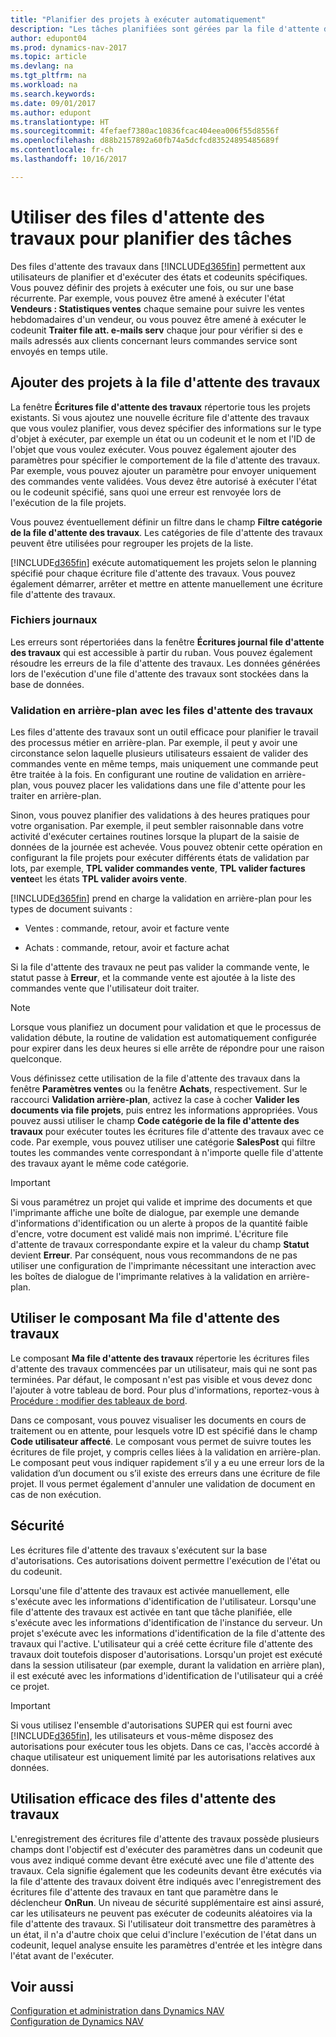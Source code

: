 ```yaml
---
title: "Planifier des projets à exécuter automatiquement"
description: "Les tâches planifiées sont gérées par la file d'attente des travaux. Ces projets exécutent des états et des codeunits. Vous pouvez définir des projets à exécuter une fois, ou sur une base récurrente."
author: edupont04
ms.prod: dynamics-nav-2017
ms.topic: article
ms.devlang: na
ms.tgt_pltfrm: na
ms.workload: na
ms.search.keywords: 
ms.date: 09/01/2017
ms.author: edupont
ms.translationtype: HT
ms.sourcegitcommit: 4fefaef7380ac10836fcac404eea006f55d8556f
ms.openlocfilehash: d88b2157892a60fb74a5dcfcd83524895485689f
ms.contentlocale: fr-ch
ms.lasthandoff: 10/16/2017

---
```

# <a name="use-job-queues-to-schedule-tasks"></a>Utiliser des files d'attente des travaux pour planifier des tâches
Des files d'attente des travaux dans [!INCLUDE[d365fin](includes/d365fin_md.md)] permettent aux utilisateurs de planifier et d'exécuter des états et codeunits spécifiques. Vous pouvez définir des projets à exécuter une fois, ou sur une base récurrente. Par exemple, vous pouvez être amené à exécuter l'état **Vendeurs : Statistiques ventes** chaque semaine pour suivre les ventes hebdomadaires d'un vendeur, ou vous pouvez être amené à exécuter le codeunit **Traiter file att. e-mails serv** chaque jour pour vérifier si des e mails adressés aux clients concernant leurs commandes service sont envoyés en temps utile.  

## <a name="add-jobs-to-the-job-queue"></a>Ajouter des projets à la file d'attente des travaux
La fenêtre **Écritures file d'attente des travaux** répertorie tous les projets existants. Si vous ajoutez une nouvelle écriture file d'attente des travaux que vous voulez planifier, vous devez spécifier des informations sur le type d'objet à exécuter, par exemple un état ou un codeunit et le nom et l'ID de l'objet que vous voulez exécuter. Vous pouvez également ajouter des paramètres pour spécifier le comportement de la file d'attente des travaux. Par exemple, vous pouvez ajouter un paramètre pour envoyer uniquement des commandes vente validées. Vous devez être autorisé à exécuter l'état ou le codeunit spécifié, sans quoi une erreur est renvoyée lors de l'exécution de la file projets.  

Vous pouvez éventuellement définir un filtre dans le champ **Filtre catégorie de la file d'attente des travaux**. Les catégories de file d'attente des travaux peuvent être utilisées pour regrouper les projets de la liste.

[!INCLUDE[d365fin](includes/d365fin_md.md)] exécute automatiquement les projets selon le planning spécifié pour chaque écriture file d'attente des travaux. Vous pouvez également démarrer, arrêter et mettre en attente manuellement une écriture file d'attente des travaux.

### <a name="log-files"></a>Fichiers journaux
Les erreurs sont répertoriées dans la fenêtre **Écritures journal file d'attente des travaux** qui est accessible à partir du ruban. Vous pouvez également résoudre les erreurs de la file d'attente des travaux. Les données générées lors de l'exécution d'une file d'attente des travaux sont stockées dans la base de données.  

### <a name="background-posting-with-job-queues"></a>Validation en arrière-plan avec les files d'attente des travaux
Les files d'attente des travaux sont un outil efficace pour planifier le travail des processus métier en arrière-plan. Par exemple, il peut y avoir une circonstance selon laquelle plusieurs utilisateurs essaient de valider des commandes vente en même temps, mais uniquement une commande peut être traitée à la fois. En configurant une routine de validation en arrière-plan, vous pouvez placer les validations dans une file d'attente pour les traiter en arrière-plan.  

 Sinon, vous pouvez planifier des validations à des heures pratiques pour votre organisation. Par exemple, il peut sembler raisonnable dans votre activité d'exécuter certaines routines lorsque la plupart de la saisie de données de la journée est achevée. Vous pouvez obtenir cette opération en configurant la file projets pour exécuter différents états de validation par lots, par exemple, **TPL valider commandes vente**, **TPL valider factures vente**et les états **TPL valider avoirs vente**.  

 [!INCLUDE[d365fin](includes/d365fin_md.md)] prend en charge la validation en arrière\-plan pour les types de document suivants :  

-   Ventes : commande, retour, avoir et facture vente  

-   Achats : commande, retour, avoir et facture achat  

 Si la file d'attente des travaux ne peut pas valider la commande vente, le statut passe à **Erreur**, et la commande vente est ajoutée à la liste des commandes vente que l'utilisateur doit traiter.  

> [!NOTE]  
>  Lorsque vous planifiez un document pour validation et que le processus de validation débute, la routine de validation est automatiquement configurée pour expirer dans les deux heures si elle arrête de répondre pour une raison quelconque.  

Vous définissez cette utilisation de la file d'attente des travaux dans la fenêtre **Paramètres ventes** ou la fenêtre **Achats**, respectivement. Sur le raccourci **Validation arrière-plan**, activez la case à cocher **Valider les documents via file projets**, puis entrez les informations appropriées. Vous pouvez aussi utiliser le champ **Code catégorie de la file d'attente des travaux** pour exécuter toutes les écritures file d'attente des travaux avec ce code. Par exemple, vous pouvez utiliser une catégorie **SalesPost** qui filtre toutes les commandes vente correspondant à n'importe quelle file d'attente des travaux ayant le même code catégorie.  

> [!IMPORTANT]  
>  Si vous paramétrez un projet qui valide et imprime des documents et que l'imprimante affiche une boîte de dialogue, par exemple une demande d'informations d'identification ou un alerte à propos de la quantité faible d'encre, votre document est validé mais non imprimé. L'écriture file d'attente de travaux correspondante expire et la valeur du champ **Statut** devient **Erreur**. Par conséquent, nous vous recommandons de ne pas utiliser une configuration de l'imprimante nécessitant une interaction avec les boîtes de dialogue de l'imprimante relatives à la validation en arrière-plan.  

## <a name="use-the-my-job-queue-part"></a>Utiliser le composant Ma file d'attente des travaux
Le composant **Ma file d'attente des travaux** répertorie les écritures files d'attente des travaux commencées par un utilisateur, mais qui ne sont pas terminées. Par défaut, le composant n'est pas visible et vous devez donc l'ajouter à votre tableau de bord. Pour plus d'informations, reportez-vous à [Procédure : modifier des tableaux de bord](change-role.md).  

Dans ce composant, vous pouvez visualiser les documents en cours de traitement ou en attente, pour lesquels votre ID est spécifié dans le champ **Code utilisateur affecté**. Le composant vous permet de suivre toutes les écritures de file projet, y compris celles liées à la validation en arrière-plan. Le composant peut vous indiquer rapidement s’il y a eu une erreur lors de la validation d’un document ou s’il existe des erreurs dans une écriture de file projet. Il vous permet également d'annuler une validation de document en cas de non exécution.  

## <a name="security"></a>Sécurité  
Les écritures file d'attente des travaux s'exécutent sur la base d'autorisations. Ces autorisations doivent permettre l'exécution de l'état ou du codeunit.  

Lorsqu'une file d'attente des travaux est activée manuellement, elle s'exécute avec les informations d'identification de l'utilisateur. Lorsqu'une file d'attente des travaux est activée en tant que tâche planifiée, elle s'exécute avec les informations d'identification de l'instance du serveur. Un projet s'exécute avec les informations d'identification de la file d'attente des travaux qui l'active. L'utilisateur qui a créé cette écriture file d'attente des travaux doit toutefois disposer d'autorisations. Lorsqu'un projet est exécuté dans la session utilisateur (par exemple, durant la validation en arrière plan), il est exécuté avec les informations d'identification de l'utilisateur qui a créé ce projet.  

> [!IMPORTANT]  
>  Si vous utilisez l'ensemble d'autorisations SUPER qui est fourni avec [!INCLUDE[d365fin](includes/d365fin_md.md)], les utilisateurs et vous-même disposez des autorisations pour exécuter tous les objets. Dans ce cas, l'accès accordé à chaque utilisateur est uniquement limité par les autorisations relatives aux données.  

## <a name="using-job-queues-effectively"></a>Utilisation efficace des files d'attente des travaux  
L'enregistrement des écritures file d'attente des travaux possède plusieurs champs dont l'objectif est d'exécuter des paramètres dans un codeunit que vous avez indiqué comme devant être exécuté avec une file d'attente des travaux. Cela signifie également que les codeunits devant être exécutés via la file d'attente des travaux doivent être indiqués avec l'enregistrement des écritures file d'attente des travaux en tant que paramètre dans le déclencheur **OnRun**. Un niveau de sécurité supplémentaire est ainsi assuré, car les utilisateurs ne peuvent pas exécuter de codeunits aléatoires via la file d'attente des travaux. Si l'utilisateur doit transmettre des paramètres à un état, il n'a d'autre choix que celui d'inclure l'exécution de l'état dans un codeunit, lequel analyse ensuite les paramètres d'entrée et les intègre dans l'état avant de l'exécuter.  

## <a name="see-also"></a>Voir aussi  
[Configuration et administration dans Dynamics NAV](admin-setup-and-administration.md)  
[Configuration de Dynamics NAV](setup.md)  

